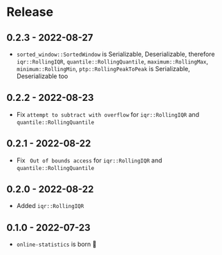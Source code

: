 # Release

## 0.2.3 - 2022-08-27

- `sorted_window::SortedWindow` is Serializable, Deserializable, therefore `iqr::RollingIQR`, `quantile::RollingQuantile`, `maximum::RollingMax`, `minimum::RollingMin`, `ptp::RollingPeakToPeak` is Serializable, Deserializable too

## 0.2.2 - 2022-08-23

- Fix `attempt to subtract with overflow` for `iqr::RollingIQR` and `quantile::RollingQuantile`

## 0.2.1 - 2022-08-22

- Fix ` Out of bounds access` for `iqr::RollingIQR` and `quantile::RollingQuantile`

## 0.2.0 - 2022-08-22

- Added `iqr::RollingIQR`

## 0.1.0 - 2022-07-23

- `online-statistics` is born 🎉 